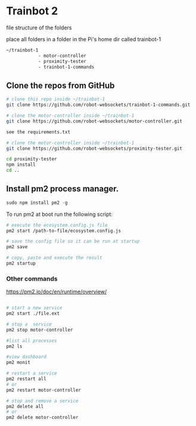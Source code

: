 # Trainbot 2

file structure of the folders

place all folders in a folder in the Pi's home dir called trainbot-1

```bash
~/trainbot-1
            - motor-controller
            - proximity-tester
            - trainbot-1-commands
```

## Clone the repos from GitHub

```BASH
# clone this repo inside ~/trainbot-1
git clone https://github.com/robot-websockets/trainbot-1-commands.git

# clone the motor-controller inside ~/trainbot-1
git clone https://github.com/robot-websockets/motor-controller.git

see the requirements.txt

# clone the motor-controller inside ~/trainbot-1
git clone https://github.com/robot-websockets/proximity-tester.git

cd proximity-tester
npm install
cd ..
```

## Install pm2 process manager.

```javascript
sudo npm install pm2 -g
```

To run pm2 at boot run the following script:

```bash
# execute the ecosystem.config.js file
pm2 start /path-to-file/ecosystem.config.js

# save the config file so it can be run at startup
pm2 save

# copy, paste and execute the result
pm2 startup

```

### Other commands

https://pm2.io/doc/en/runtime/overview/

```bash

# start a new service
pm2 start ./file.ext

# stop a  service
pm2 stop motor-controller

#list all processes
pm2 ls

#view dashboard
pm2 monit

# restart a service
pm2 restart all
# or
pm2 restart motor-controller

# stop and remove a service
pm2 delete all
# or
pm2 delete motor-controller
```
